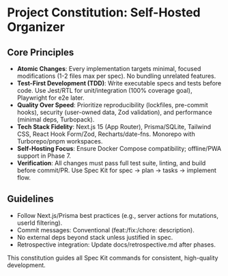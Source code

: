 # Project Constitution: Self-Hosted Organizer

## Core Principles
- **Atomic Changes**: Every implementation targets minimal, focused modifications (1-2 files max per spec). No bundling unrelated features.
- **Test-First Development (TDD)**: Write executable specs and tests before code. Use Jest/RTL for unit/integration (100% coverage goal), Playwright for e2e later.
- **Quality Over Speed**: Prioritize reproducibility (lockfiles, pre-commit hooks), security (user-owned data, Zod validation), and performance (minimal deps, Turbopack).
- **Tech Stack Fidelity**: Next.js 15 (App Router), Prisma/SQLite, Tailwind CSS, React Hook Form/Zod, Recharts/date-fns. Monorepo with Turborepo/pnpm workspaces.
- **Self-Hosting Focus**: Ensure Docker Compose compatibility; offline/PWA support in Phase 7.
- **Verification**: All changes must pass full test suite, linting, and build before commit/PR. Use Spec Kit for spec → plan → tasks → implement flow.

## Guidelines
- Follow Next.js/Prisma best practices (e.g., server actions for mutations, userId filtering).
- Commit messages: Conventional (feat:/fix:/chore: description).
- No external deps beyond stack unless justified in spec.
- Retrospective integration: Update docs/retrospective.md after phases.

This constitution guides all Spec Kit commands for consistent, high-quality development.